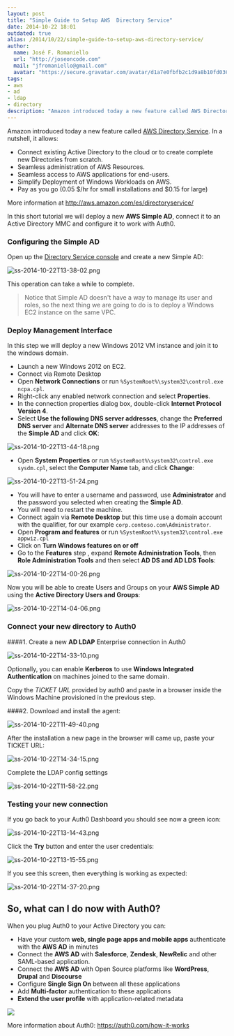 ```yaml
---
layout: post
title: "Simple Guide to Setup AWS  Directory Service"
date: 2014-10-22 18:01
outdated: true
alias: /2014/10/22/simple-guide-to-setup-aws-directory-service/
author:
  name: José F. Romaniello
  url: "http://joseoncode.com"
  mail: "jfromaniello@gmail.com"
  avatar: "https://secure.gravatar.com/avatar/d1a7e0fbfb2c1d9a8b10fd03648da78f.png"
tags:
- aws
- ad
- ldap
- directory
description: "Amazon introduced today a new feature called AWS Directory Service. In a nutshell, it allows:  Connect existing Active Directory to the cloud or to create"
---
```


Amazon introduced today a new feature called [AWS Directory Service](http://aws.amazon.com/es/directoryservice/). In a nutshell, it allows:

- Connect existing Active Directory to the cloud or to create complete new Directories from scratch.
- Seamless administration of AWS Resources.
- Seamless access to AWS applications for end-users.
- Simplify Deployment of Windows Workloads on AWS.
- Pay as you go (0.05 $/hr for small installations and $0.15 for large)

<!-- more -->

More information at <http://aws.amazon.com/es/directoryservice/>

In this short tutorial we will deploy a new **AWS Simple AD**, connect it to an Active Directory MMC and configure it to work with Auth0.


### Configuring the Simple AD

Open up the [Directory Service console](https://console.aws.amazon.com/directoryservice/home) and create a new Simple AD:

![ss-2014-10-22T13-38-02.png](https://s3.amazonaws.com/blog.auth0.com/ss-2014-10-22T13-38-02.png)

This operation can take a while to complete.

> Notice that Simple AD doesn't have a way to manage its user and roles, so the next thing we are going to do is to deploy a Windows EC2 instance on the same VPC.


### Deploy Management Interface

In this step we will deploy a new Windows 2012 VM instance and join it to the windows domain.

-  Launch a new Windows 2012 on EC2.
-  Connect via Remote Desktop
-  Open **Network Connections** or run `%SystemRoot%\system32\control.exe ncpa.cpl`.
-  Right-click any enabled network connection and select **Properties**.
-  In the connection properties dialog box, double-click **Internet Protocol Version 4**.
-  Select **Use the following DNS server addresses**, change the **Preferred DNS server** and **Alternate DNS server** addresses to the IP addresses of the **Simple AD** and click **OK**:

![ss-2014-10-22T13-44-18.png](https://s3.amazonaws.com/blog.auth0.com/ss-2014-10-22T13-44-18.png)

-  Open **System Properties** or run `%SystemRoot%\system32\control.exe sysdm.cpl`, select the **Computer Name** tab, and click **Change**:

![ss-2014-10-22T13-51-24.png](https://s3.amazonaws.com/blog.auth0.com/ss-2014-10-22T13-51-24.png)

-  You will have to enter a username and password, use **Administrator** and the password you selected when creating the **Simple AD**.
-  You will need to restart the machine.
-  Connect again via **Remote Desktop** but this time use a domain account with the qualifier, for our example `corp.contoso.com\Administrator`.
-  Open **Program and features** or run `%SystemRoot%\system32\control.exe appwiz.cpl`
-  Click on **Turn Windows features on or off**
-  Go to the **Features** step , expand **Remote Administration Tools**, then **Role Administration Tools** and then select **AD DS and AD LDS Tools**:

![ss-2014-10-22T14-00-26.png](https://s3.amazonaws.com/blog.auth0.com/ss-2014-10-22T14-00-26.png)

Now you will be able to create Users and Groups on your __AWS Simple AD__ using the **Active Directory Users and Groups**:

![ss-2014-10-22T14-04-06.png](https://s3.amazonaws.com/blog.auth0.com/ss-2014-10-22T14-04-06.png)


### Connect your new directory to Auth0

####1. Create a new **AD LDAP** Enterprise connection in Auth0

![ss-2014-10-22T14-33-10.png](https://s3.amazonaws.com/blog.auth0.com/ss-2014-10-22T14-33-10.png)


Optionally, you can enable __Kerberos__ to use __Windows Integrated Authentication__ on machines joined to the same domain.

Copy the _TICKET URL_ provided by auth0 and paste in a browser inside the Windows Machine provisioned in the previous step.

####2. Download and install the agent:

![ss-2014-10-22T11-49-40.png](https://s3.amazonaws.com/blog.auth0.com/ss-2014-10-22T11-49-40.png)

After the installation a new page in the browser will came up, paste your TICKET URL:

![ss-2014-10-22T14-34-15.png](https://s3.amazonaws.com/blog.auth0.com/ss-2014-10-22T14-34-15.png)

Complete the LDAP config settings

![ss-2014-10-22T11-58-22.png](https://s3.amazonaws.com/blog.auth0.com/ss-2014-10-22T11-58-22.png)


### Testing your new connection

If you go back to your Auth0 Dashboard you should see now a green icon:

![ss-2014-10-22T13-14-43.png](https://s3.amazonaws.com/blog.auth0.com/ss-2014-10-22T13-14-43.png)

Click the __Try__ button and enter the user credentials:

![ss-2014-10-22T13-15-55.png](https://s3.amazonaws.com/blog.auth0.com/ss-2014-10-22T13-15-55.png)

If you see this screen, then everything is working as expected:

![ss-2014-10-22T14-37-20.png](https://s3.amazonaws.com/blog.auth0.com/ss-2014-10-22T14-37-20.png)

## So, what can I do now with Auth0?

When you plug Auth0 to your Active Directory you can:

* Have your custom **web, single page apps and mobile apps** authenticate with the **AWS AD** in minutes
* Connect the **AWS AD** with **Salesforce**, **Zendesk**, **NewRelic** and other SAML-based application.
* Connect the **AWS AD** with Open Source platforms like **WordPress**, **Drupal** and **Discourse**
* Configure **Single Sign On** between all these applications
* Add **Multi-factor** authentication to these applications
* **Extend the user profile** with application-related metadata

![](https://docs.google.com/drawings/d/1Prsiyie3NmAf5JfWHqQn8cl941s_7nN6JkwmQeprUqA/pub?w=1219&h=558)

More information about Auth0: <https://auth0.com/how-it-works>
